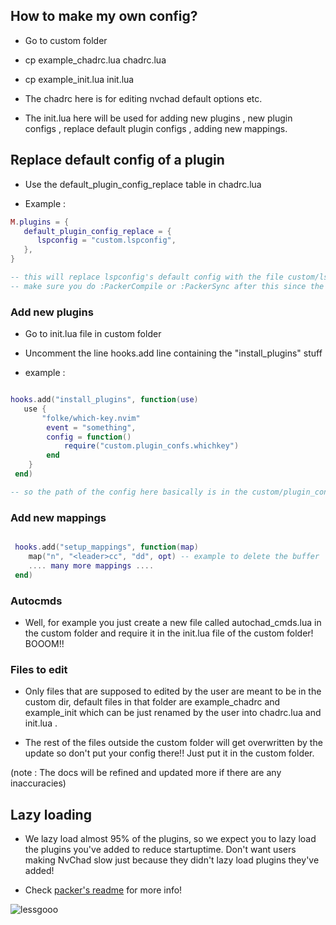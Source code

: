 ## How to make my own config?

- Go to custom folder

- cp example_chadrc.lua chadrc.lua
- cp example_init.lua init.lua

- The chadrc here is for editing nvchad default options etc.
- The init.lua here will be used for adding new plugins , new plugin configs , replace default plugin configs , adding new mappings.

## Replace default config of a plugin

- Use the default_plugin_config_replace table in chadrc.lua

- Example :

```lua
M.plugins = {
   default_plugin_config_replace = {
      lspconfig = "custom.lspconfig",
   },
}

-- this will replace lspconfig's default config with the file custom/lspconfig.lua
-- make sure you do :PackerCompile or :PackerSync after this since the packer_compiled.vim or packer_compiled.lua present in the ~/.config/nvim/plugin dir needs to update the paths!
```

### Add new plugins

- Go to init.lua file in custom folder
- Uncomment the line hooks.add line containing the "install_plugins" stuff

- example :

```lua

hooks.add("install_plugins", function(use)
   use {
       "folke/which-key.nvim"
        event = "something",
        config = function()
            require("custom.plugin_confs.whichkey")
        end
    }
 end)

-- so the path of the config here basically is in the custom/plugin_confs/whichkey.lua
```

### Add new mappings

```lua

 hooks.add("setup_mappings", function(map)
    map("n", "<leader>cc", "dd", opt) -- example to delete the buffer
    .... many more mappings ....
 end)

```

### Autocmds

- Well, for example you just create a new file called autochad_cmds.lua in the custom folder and require it in the init.lua file of the custom folder! BOOOM!!

### Files to edit

- Only files that are supposed to edited by the user are meant to be in the custom dir, default files in that folder are example_chadrc and example_init which can be just renamed by the user into chadrc.lua and init.lua .

- The rest of the files outside the custom folder will get overwritten by the update so don't put your config there!! Just put it in the custom folder.

(note : The docs will be refined and updated more if there are any inaccuracies)

## Lazy loading

- We lazy load almost 95% of the plugins, so we expect you to lazy load the plugins you've added to reduce startuptime. Don't want users making NvChad slow just because they didn't lazy load plugins they've added!

- Check [packer's readme](https://github.com/wbthomason/packer.nvim#specifying-plugins) for more info!

![lessgooo](https://cdn.discordapp.com/attachments/610012463907209227/891011437810577480/863483056531046450.png)
